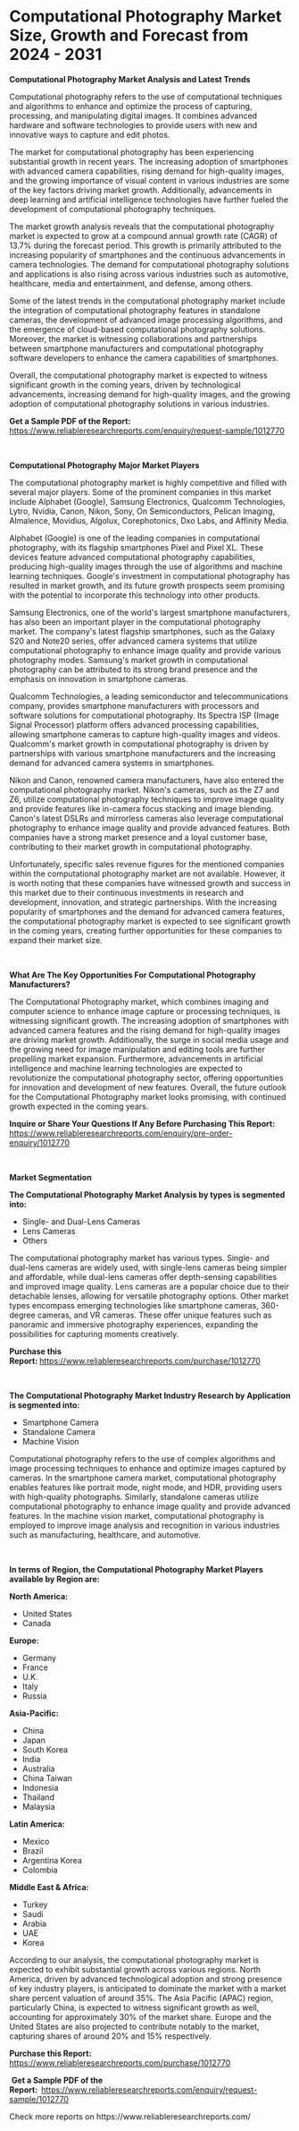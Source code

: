<p><h1>Computational Photography Market Size, Growth and Forecast from 2024 - 2031</h1></p><p><strong>Computational Photography Market Analysis and Latest Trends</strong></p>
<p><p>Computational photography refers to the use of computational techniques and algorithms to enhance and optimize the process of capturing, processing, and manipulating digital images. It combines advanced hardware and software technologies to provide users with new and innovative ways to capture and edit photos.</p><p>The market for computational photography has been experiencing substantial growth in recent years. The increasing adoption of smartphones with advanced camera capabilities, rising demand for high-quality images, and the growing importance of visual content in various industries are some of the key factors driving market growth. Additionally, advancements in deep learning and artificial intelligence technologies have further fueled the development of computational photography techniques.</p><p>The market growth analysis reveals that the computational photography market is expected to grow at a compound annual growth rate (CAGR) of 13.7% during the forecast period. This growth is primarily attributed to the increasing popularity of smartphones and the continuous advancements in camera technologies. The demand for computational photography solutions and applications is also rising across various industries such as automotive, healthcare, media and entertainment, and defense, among others.</p><p>Some of the latest trends in the computational photography market include the integration of computational photography features in standalone cameras, the development of advanced image processing algorithms, and the emergence of cloud-based computational photography solutions. Moreover, the market is witnessing collaborations and partnerships between smartphone manufacturers and computational photography software developers to enhance the camera capabilities of smartphones.</p><p>Overall, the computational photography market is expected to witness significant growth in the coming years, driven by technological advancements, increasing demand for high-quality images, and the growing adoption of computational photography solutions in various industries.</p></p>
<p><strong>Get a Sample PDF of the Report:&nbsp;</strong> <a href="https://www.reliableresearchreports.com/enquiry/request-sample/1012770">https://www.reliableresearchreports.com/enquiry/request-sample/1012770</a></p>
<p>&nbsp;</p>
<p><strong>Computational Photography Major Market Players</strong></p>
<p><p>The computational photography market is highly competitive and filled with several major players. Some of the prominent companies in this market include Alphabet (Google), Samsung Electronics, Qualcomm Technologies, Lytro, Nvidia, Canon, Nikon, Sony, On Semiconductors, Pelican Imaging, Almalence, Movidius, Algolux, Corephotonics, Dxo Labs, and Affinity Media.</p><p>Alphabet (Google) is one of the leading companies in computational photography, with its flagship smartphones Pixel and Pixel XL. These devices feature advanced computational photography capabilities, producing high-quality images through the use of algorithms and machine learning techniques. Google's investment in computational photography has resulted in market growth, and its future growth prospects seem promising with the potential to incorporate this technology into other products.</p><p>Samsung Electronics, one of the world's largest smartphone manufacturers, has also been an important player in the computational photography market. The company's latest flagship smartphones, such as the Galaxy S20 and Note20 series, offer advanced camera systems that utilize computational photography to enhance image quality and provide various photography modes. Samsung's market growth in computational photography can be attributed to its strong brand presence and the emphasis on innovation in smartphone cameras.</p><p>Qualcomm Technologies, a leading semiconductor and telecommunications company, provides smartphone manufacturers with processors and software solutions for computational photography. Its Spectra ISP (Image Signal Processor) platform offers advanced processing capabilities, allowing smartphone cameras to capture high-quality images and videos. Qualcomm's market growth in computational photography is driven by partnerships with various smartphone manufacturers and the increasing demand for advanced camera systems in smartphones.</p><p>Nikon and Canon, renowned camera manufacturers, have also entered the computational photography market. Nikon's cameras, such as the Z7 and Z6, utilize computational photography techniques to improve image quality and provide features like in-camera focus stacking and image blending. Canon's latest DSLRs and mirrorless cameras also leverage computational photography to enhance image quality and provide advanced features. Both companies have a strong market presence and a loyal customer base, contributing to their market growth in computational photography.</p><p>Unfortunately, specific sales revenue figures for the mentioned companies within the computational photography market are not available. However, it is worth noting that these companies have witnessed growth and success in this market due to their continuous investments in research and development, innovation, and strategic partnerships. With the increasing popularity of smartphones and the demand for advanced camera features, the computational photography market is expected to see significant growth in the coming years, creating further opportunities for these companies to expand their market size.</p></p>
<p>&nbsp;</p>
<p><strong>What Are The Key Opportunities For Computational Photography Manufacturers?</strong></p>
<p><p>The Computational Photography market, which combines imaging and computer science to enhance image capture or processing techniques, is witnessing significant growth. The increasing adoption of smartphones with advanced camera features and the rising demand for high-quality images are driving market growth. Additionally, the surge in social media usage and the growing need for image manipulation and editing tools are further propelling market expansion. Furthermore, advancements in artificial intelligence and machine learning technologies are expected to revolutionize the computational photography sector, offering opportunities for innovation and development of new features. Overall, the future outlook for the Computational Photography market looks promising, with continued growth expected in the coming years.</p></p>
<p><strong>Inquire or Share Your Questions If Any Before Purchasing This Report:</strong> <a href="https://www.reliableresearchreports.com/enquiry/pre-order-enquiry/1012770">https://www.reliableresearchreports.com/enquiry/pre-order-enquiry/1012770</a></p>
<p>&nbsp;</p>
<p><strong>Market Segmentation</strong></p>
<p><strong>The Computational Photography Market Analysis by types is segmented into:</strong></p>
<p><ul><li>Single- and Dual-Lens Cameras</li><li>Lens Cameras</li><li>Others</li></ul></p>
<p><p>The computational photography market has various types. Single- and dual-lens cameras are widely used, with single-lens cameras being simpler and affordable, while dual-lens cameras offer depth-sensing capabilities and improved image quality. Lens cameras are a popular choice due to their detachable lenses, allowing for versatile photography options. Other market types encompass emerging technologies like smartphone cameras, 360-degree cameras, and VR cameras. These offer unique features such as panoramic and immersive photography experiences, expanding the possibilities for capturing moments creatively.</p></p>
<p><strong>Purchase this Report:&nbsp;</strong><a href="https://www.reliableresearchreports.com/purchase/1012770">https://www.reliableresearchreports.com/purchase/1012770</a></p>
<p>&nbsp;</p>
<p><strong>The Computational Photography Market Industry Research by Application is segmented into:</strong></p>
<p><ul><li>Smartphone Camera</li><li>Standalone Camera</li><li>Machine Vision</li></ul></p>
<p><p>Computational photography refers to the use of complex algorithms and image processing techniques to enhance and optimize images captured by cameras. In the smartphone camera market, computational photography enables features like portrait mode, night mode, and HDR, providing users with high-quality photographs. Similarly, standalone cameras utilize computational photography to enhance image quality and provide advanced features. In the machine vision market, computational photography is employed to improve image analysis and recognition in various industries such as manufacturing, healthcare, and automotive.</p></p>
<p>&nbsp;</p>
<p><strong>In terms of Region, the Computational Photography Market Players available by Region are:</strong></p>
<p>
    <p> <strong> North America: </strong>
        <ul>
            <li>United States</li>
            <li>Canada</li>
        </ul>
        </p> 
    <p> <strong> Europe: </strong>
        <ul>
            <li>Germany</li>
            <li>France</li>
            <li>U.K.</li>
            <li>Italy</li>
            <li>Russia</li>
        </ul>
        </p> 
    <p> <strong> Asia-Pacific: </strong>
        <ul>
            <li>China</li>
            <li>Japan</li>
            <li>South Korea</li>
            <li>India</li>
            <li>Australia</li>
            <li>China Taiwan</li>
            <li>Indonesia</li>
            <li>Thailand</li>
            <li>Malaysia</li>
        </ul>
        </p> 
    <p> <strong> Latin America: </strong>
        <ul>
            <li>Mexico</li>
            <li>Brazil</li>
            <li>Argentina Korea</li>
            <li>Colombia</li>
        </ul>
        </p> 
    <p> <strong> Middle East & Africa: </strong>
        <ul>
            <li>Turkey</li>
            <li>Saudi</li>
            <li>Arabia</li>
            <li>UAE</li>
            <li>Korea</li>
        </ul>
    </p>
    </p>
<p><p>According to our analysis, the computational photography market is expected to exhibit substantial growth across various regions. North America, driven by advanced technological adoption and strong presence of key industry players, is anticipated to dominate the market with a market share percent valuation of around 35%. The Asia Pacific (APAC) region, particularly China, is expected to witness significant growth as well, accounting for approximately 30% of the market share. Europe and the United States are also projected to contribute notably to the market, capturing shares of around 20% and 15% respectively.</p></p>
<p><strong>Purchase this Report: </strong><a href="https://www.reliableresearchreports.com/purchase/1012770">https://www.reliableresearchreports.com/purchase/1012770</a></p>
<p>&nbsp;<strong>Get a Sample PDF of the Report:&nbsp;&nbsp;</strong><a href="https://www.reliableresearchreports.com/enquiry/request-sample/1012770">https://www.reliableresearchreports.com/enquiry/request-sample/1012770</a></p>
<p><strong></strong></p>
<p>Check more reports on https://www.reliableresearchreports.com/</p>